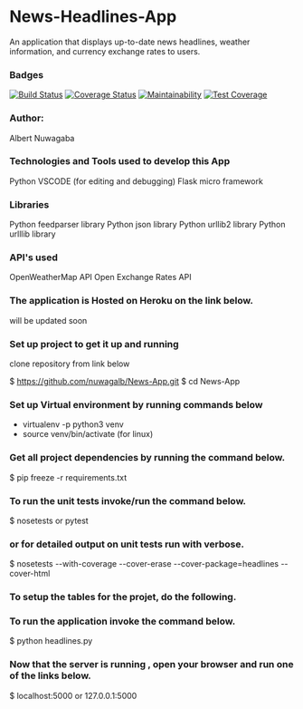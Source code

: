 # News-Headlines-App

An application that displays up-to-date news headlines, weather information, and currency exchange rates to users.

### Badges

[![Build Status](https://travis-ci.org/nuwagalb/News-App.svg?branch=master)](https://travis-ci.org/nuwagalb/News-App) [![Coverage Status](https://coveralls.io/repos/github/nuwagalb/News-App/badge.svg)](https://coveralls.io/github/nuwagalb/News-App) [![Maintainability](https://api.codeclimate.com/v1/badges/288abda30d16f0c3fcb5/maintainability)](https://codeclimate.com/github/nuwagalb/News-App/maintainability) [![Test Coverage](https://api.codeclimate.com/v1/badges/288abda30d16f0c3fcb5/test_coverage)](https://codeclimate.com/github/nuwagalb/News-App/test_coverage)

### Author:

Albert Nuwagaba

### Technologies and Tools used to develop this App

Python
VSCODE (for editing and debugging)
Flask micro framework

### Libraries
Python feedparser library
Python json library
Python urllib2 library
Python urlllib library

### API's used
OpenWeatherMap API
Open Exchange Rates API

### The application is Hosted on Heroku on the link below.

will be updated soon

### Set up project to get it up and running

clone repository from link below

$ https://github.com/nuwagalb/News-App.git
$ cd News-App

### Set up Virtual environment by running commands below

- virtualenv -p python3 venv
- source venv/bin/activate (for linux)

### Get all project dependencies by running the command below.

$ pip freeze -r requirements.txt

### To run the unit tests invoke/run the command below.

$ nosetests or pytest

### or for detailed output on unit tests run with verbose.

$ nosetests --with-coverage --cover-erase --cover-package=headlines --cover-html

### To setup the tables for the projet, do the following.

### To run the application invoke the command below.

$ python headlines.py

### Now that the server is running , open your browser and run one of the links below.

$ localhost:5000 or 127.0.0.1:5000
